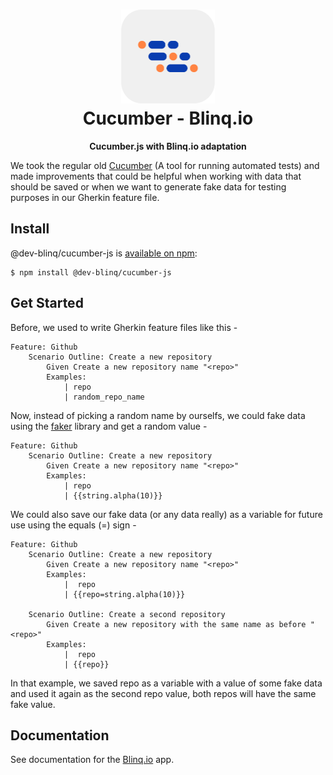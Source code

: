 <h1 align="center">
  <img src="./docs/images/icon.png" style="width:150px;height:150px;" alt="">
  <br>
  Cucumber - Blinq.io
</h1>
<p align="center">
  <b>Cucumber.js with Blinq.io adaptation</b>
</p>

We took the regular old [Cucumber](https://github.com/cucumber) (A tool for running automated tests) and made improvements 
that could be helpful when working with data that should be saved or when we want to generate fake data for testing 
purposes in our Gherkin feature file.

## Install

@dev-blinq/cucumber-js is [available on npm](https://www.npmjs.com/package/@dev-blinq/cucumber-js):

```shell
$ npm install @dev-blinq/cucumber-js
```

## Get Started

Before, we used to write Gherkin feature files like this -

```gherkin
Feature: Github
    Scenario Outline: Create a new repository
        Given Create a new repository name "<repo>"
        Examples:
            | repo                
            | random_repo_name
```

Now, instead of picking a random name by ourselfs, we could fake data using the [faker](https://www.npmjs.com/package/@faker-js/faker) library and get a random value -

```gherkin
Feature: Github
    Scenario Outline: Create a new repository
        Given Create a new repository name "<repo>"
        Examples:
            | repo                
            | {{string.alpha(10)}}
```

We could also save our fake data (or any data really) as a variable for future use using the equals (=) sign -

```gherkin
Feature: Github
    Scenario Outline: Create a new repository
        Given Create a new repository name "<repo>"
        Examples:
            |  repo                 
            | {{repo=string.alpha(10)}}

    Scenario Outline: Create a second repository
        Given Create a new repository with the same name as before "<repo>"
        Examples:
            |  repo                 
            | {{repo}}
```

In that example, we saved repo as a variable with a value of some fake data and used it again as the second repo
value, both repos will have the same fake value.

## Documentation

See documentation for the [Blinq.io](https://docs.blinq.io) app.
